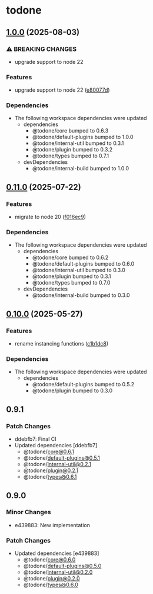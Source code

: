 # todone

## [1.0.0](https://github.com/cprecioso/todone/compare/todone-v0.11.0...todone-v1.0.0) (2025-08-03)


### ⚠ BREAKING CHANGES

* upgrade support to node 22

### Features

* upgrade support to node 22 ([e80077d](https://github.com/cprecioso/todone/commit/e80077da736a61a535adaf37de3bab0bf13fdc0e))


### Dependencies

* The following workspace dependencies were updated
  * dependencies
    * @todone/core bumped to 0.6.3
    * @todone/default-plugins bumped to 1.0.0
    * @todone/internal-util bumped to 0.3.1
    * @todone/plugin bumped to 0.3.2
    * @todone/types bumped to 0.7.1
  * devDependencies
    * @todone/internal-build bumped to 1.0.0

## [0.11.0](https://github.com/cprecioso/todone/compare/todone-v0.10.0...todone-v0.11.0) (2025-07-22)


### Features

* migrate to node 20 ([f016ec9](https://github.com/cprecioso/todone/commit/f016ec96a55e67a4b0b1625be7fed3dbd65f680c))


### Dependencies

* The following workspace dependencies were updated
  * dependencies
    * @todone/core bumped to 0.6.2
    * @todone/default-plugins bumped to 0.6.0
    * @todone/internal-util bumped to 0.3.0
    * @todone/plugin bumped to 0.3.1
    * @todone/types bumped to 0.7.0
  * devDependencies
    * @todone/internal-build bumped to 0.3.0

## [0.10.0](https://github.com/cprecioso/todone/compare/todone@0.9.1...todone-v0.10.0) (2025-05-27)


### Features

* rename instancing functions ([c1b1dc8](https://github.com/cprecioso/todone/commit/c1b1dc8d1c0c3dbaa077bfe2266f53f2f4b45857))


### Dependencies

* The following workspace dependencies were updated
  * dependencies
    * @todone/default-plugins bumped to 0.5.2
    * @todone/plugin bumped to 0.3.0

## 0.9.1

### Patch Changes

- ddebfb7: Final CI
- Updated dependencies [ddebfb7]
  - @todone/core@0.6.1
  - @todone/default-plugins@0.5.1
  - @todone/internal-util@0.2.1
  - @todone/plugin@0.2.1
  - @todone/types@0.6.1

## 0.9.0

### Minor Changes

- e439883: New implementation

### Patch Changes

- Updated dependencies [e439883]
  - @todone/core@0.6.0
  - @todone/default-plugins@0.5.0
  - @todone/internal-util@0.2.0
  - @todone/plugin@0.2.0
  - @todone/types@0.6.0
